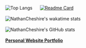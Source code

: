 ![Top Langs](https://github-readme-stats.vercel.app/api/top-langs/?username=nathancheshire&layout=compact&theme=radical&hide_border=true&border_radius=20)
&nbsp;&nbsp;&nbsp;&nbsp;
[![Readme Card](https://github-readme-stats.vercel.app/api/pin/?username=nathancheshire&repo=cyder&theme=radical&hide_border=true&border_radius=20)](https://github.com/nathancheshire/cyder)
<br/><br/>
![NathanCheshire's wakatime stats](https://github-readme-stats.vercel.app/api/wakatime?username=nathancheshire&theme=radical&hide_border=true&border_radius=20)
<br/><br/>
![NathanCheshire's GitHub stats](https://github-readme-stats.vercel.app/api?username=nathancheshire&show_icons=true&theme=radical&hide_border=true&border_radius=20&include_all_commits=true&hide=contribs,stars)
<br/><br/>
<b>[Personal Website Portfolio](https://NathanCheshire.com)</b>
